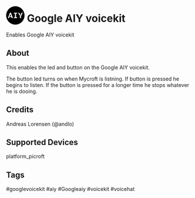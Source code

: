 # <img src='AIY logo_blue.png' card_color='#022B4F' width='50' height='50' style='vertical-align:bottom'/> Google AIY voicekit
Enables Google AIY voicekit

## About 
This enables the led and button on the Google AIY voicekit. 

The button led turns on when Mycroft is listning. If button is pressed he begins to listen. If the button is pressed for a longer time he stops whatever he is dooing.

## Credits 
Andreas Lorensen (@andlo)

## Supported Devices 
platform_picroft 

## Tags
#googlevoicekit
#aiy
#Googleaiy
#voicekit
#voicehat

